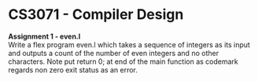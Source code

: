 # CS3071 - Compiler Design 

**Assignment 1 - even.l** <br>
Write a flex program even.l which takes a sequence of integers as its input and outputs a count of the number of even integers and no other characters. Note put return 0; at end of the main function as codemark regards non zero exit status as an error.
